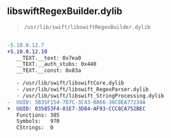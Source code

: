 ## libswiftRegexBuilder.dylib

> `/usr/lib/swift/libswiftRegexBuilder.dylib`

```diff

-5.10.0.12.7
+5.10.0.12.10
   __TEXT.__text: 0x7ea0
   __TEXT.__auth_stubs: 0x440
   __TEXT.__const: 0x83a

   - /usr/lib/swift/libswiftCore.dylib
   - /usr/lib/swift/libswift_RegexParser.dylib
   - /usr/lib/swift/libswift_StringProcessing.dylib
-  UUID: 5B35F154-7D7C-3C43-B866-36C8EA77234A
+  UUID: 035853F4-81E7-3D84-AF93-CCC8CA752BEC
   Functions: 385
   Symbols:   970
   CStrings:  0

```
